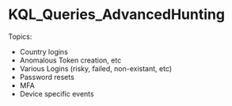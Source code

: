 # KQL_Queries_AdvancedHunting
Topics:
- Country logins
- Anomalous Token creation, etc
- Various Logins (risky, failed, non-existant, etc)
- Password resets
- MFA
- Device specific events
